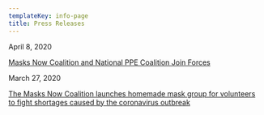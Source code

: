 ```yaml
---
templateKey: info-page
title: Press Releases
---
```

April 8, 2020

[Masks Now Coalition and National PPE Coalition Join Forces](https://medium.com/themasksnowcoalition/masks-now-coalition-and-national-ppe-coalition-join-forces-press-release-4087785d244a?source=collection_home---6------2-----------------------)

March 27, 2020

[The Masks Now Coalition launches homemade mask group for volunteers to fight shortages caused by the coronavirus outbreak](https://drive.google.com/file/d/1aTWVGrWhtOOVfSRirz0y0GovyfJrHRfb/view?usp=sharing)